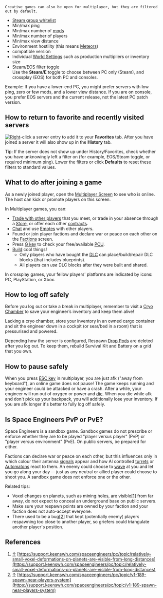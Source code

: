     Creative games can also be open for multiplayer, but they are filtered out by default.
*   [Steam group whitelist](http://steamcommunity.com/actions/GroupCreate?snr=)
*   Min/max ping
*   Min/max number of [mods](https://spaceengineers.wiki.gg/wiki/Mods "Mods")
*   Min/max number of players
*   Min/max view distance
*   Environment hostility (this means [Meteors](https://spaceengineers.wiki.gg/wiki/Meteor "Meteor"))
*   compatible version
*   Individual [World Settings](https://spaceengineers.wiki.gg/wiki/World_Settings "World Settings") such as production multipliers or inventory size
*   Steam/EOS filter toggle  
    Use the **Steam/E** toggle to choose between PC only (Steam), and crossplay (EOS) for both PC and consoles.

Example: If you have a lower-end PC, you might prefer servers with low ping, zero or few mods, and a lower view distance. If you are on console, you prefer EOS servers and the current release, not the latest PC patch version.

## How to return to favorite and recently visited servers

[![Right](https://commons.wiki.gg/images/thumb/Keyboard_White_Mouse_Right.png/20px-Keyboard_White_Mouse_Right.png?3581de)](https://spaceengineers.wiki.gg/wiki/File:Keyboard_White_Mouse_Right.png "Right")\-click a server entry to add it to your **Favorites** tab. After you have joined a server it will also show up in the **History** tab.

Tip: If the server does not show up under History/Favorites, check whether you have unknowingly left a filter on (for example, EOS/Steam toggle, or required minimum ping). Lower the filters or click **Defaults** to reset these filters to standard values.

## What to do after joining a game

As a newly joined player, open the [Multiplayer Screen](https://spaceengineers.wiki.gg/wiki/Multiplayer_Screen "Multiplayer Screen") to see who is online. The host can kick or promote players on this screen.

In Multiplayer games, you can:

*   [Trade with other players](https://spaceengineers.wiki.gg/wiki/Player_Trading "Player Trading") that you meet, or trade in your absence through a [Store](https://spaceengineers.wiki.gg/wiki/Store "Store"), or offer each other [contracts](https://spaceengineers.wiki.gg/wiki/Contracts "Contracts").
*   [Chat](https://spaceengineers.wiki.gg/wiki/Chat "Chat") and use [Emotes](https://spaceengineers.wiki.gg/wiki/Emotes "Emotes") with other players.
*   Found or join player factions and declare war or peace on each other on the [Factions](https://spaceengineers.wiki.gg/wiki/Factions "Factions") screen.
*   Press [G key](https://spaceengineers.wiki.gg/wiki/Key_Bindings "Key Bindings") to check your free/available [PCU](https://spaceengineers.wiki.gg/wiki/PCU "PCU").
*   [Build](https://spaceengineers.wiki.gg/wiki/Building "Building") cool things!
    *   Only players who have bought the [DLC](https://spaceengineers.wiki.gg/wiki/DLC "DLC") can place/build/repair DLC blocks (that includes blueprints).
    *   All players can _use_ DLC blocks after they were built and shared.

In crossplay games, your fellow players' platforms are indicated by icons: PC, PlayStation, or Xbox.

## How to log off safely

Before you log out or take a break in multiplayer, remember to visit a [Cryo Chamber](https://spaceengineers.wiki.gg/wiki/Cryo_Chamber "Cryo Chamber") to save your engineer’s inventory and keep them alive!

Lacking a cryo chamber, store your inventory in an owned cargo container and sit the engineer down in a cockpit (or sear/bed in a room) that is pressurised and powered.

Depending how the server is configured, Respawn [Drop Pods](https://spaceengineers.wiki.gg/wiki/Drop_Pods "Drop Pods") are deleted after you log out. To keep them, rebuild Survival Kit and Battery on a grid that you own.

## How to pause safely

When you press [ESC key](https://spaceengineers.wiki.gg/wiki/Key_Bindings "Key Bindings") in multiplayer, you are just afk ("away from keyboard"), an online game does not pause! The game keeps running and your engineer could be attacked or have a crash. After a while, your engineer will run out of oxygen or power and [die](https://spaceengineers.wiki.gg/wiki/Death "Death"). When you die while afk and don't pick up your backpack, you will additionally lose your inventory. If you are afk longer it's better to fully log off safely.

## Is Space Engineers PvP or PvE?

Space Engineers is a sandbox game. Sandbox games do not prescribe or enforce whether they are to be played "player versus player" (PvP) or "player versus environment" (PvE). On public servers, be prepared for either.

Factions can declare war or peace on each other, but this influences only in which colour their antenna [signals](https://spaceengineers.wiki.gg/wiki/Signal "Signal") appear and how AI controlled [turrets](https://spaceengineers.wiki.gg/wiki/Block_Weapons "Block Weapons") or [Automatons](https://spaceengineers.wiki.gg/wiki/Automaton "Automaton") react to them. An enemy could choose to [wave](https://spaceengineers.wiki.gg/wiki/Steam_Achievements "Steam Achievements") at you and let you go along your day -- just as any neutral or allied player could choose to shoot you. A sandbox game does not enforce one or the other.

Related tips:

*   Voxel changes on planets, such as mining holes, are visible[\[1\]](#cite_note-1) from far away, do not expect to conceal an underground base on public servers.
*   Make sure your respawn points are owned by your faction and your faction does not auto-accept everyone.
*   There used to be a bug[\[2\]](#cite_note-2) that kept (potentially enemy) players respawning too close to another player, so griefers could triangulate another player's position.

## References

1.  [↑](#cite_ref-1 "Jump up") [https://support.keenswh.com/spaceengineers/pc/topic/relatively-small-voxel-deformations-on-planets-are-visible-from-long-distances](https://support.keenswh.com/spaceengineers/pc/topic/relatively-small-voxel-deformations-on-planets-are-visible-from-long-distances)
2.  [↑](#cite_ref-2 "Jump up") [https://support.keenswh.com/spaceengineers/pc/topic/v1-189-spawn-near-players-system](https://support.keenswh.com/spaceengineers/pc/topic/v1-189-spawn-near-players-system)